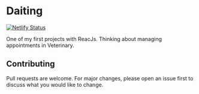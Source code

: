 # Daiting
[![Netlify Status](https://api.netlify.com/api/v1/badges/de5e406b-3138-4cbf-889c-a3859754e84b/deploy-status)](https://app.netlify.com/sites/ericksaavedra/deploys)

One of my first projects with ReacJs. Thinking about managing appointments in Veterinary.

## Contributing
Pull requests are welcome. For major changes, please open an issue first to discuss what you would like to change.
